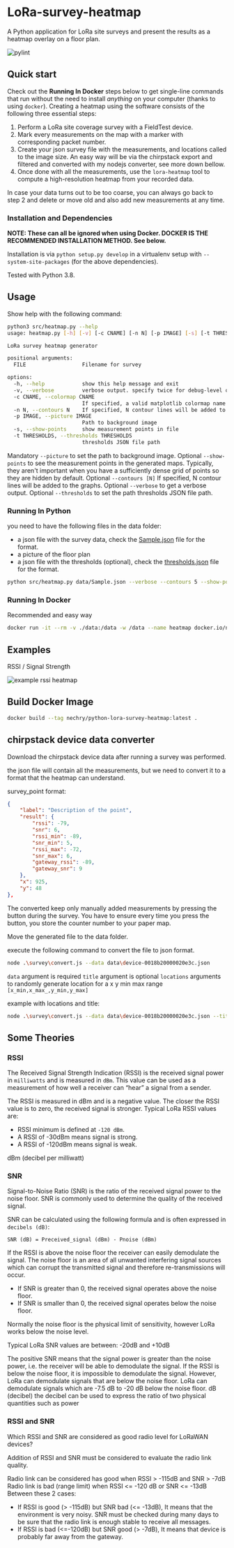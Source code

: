 # LoRa-survey-heatmap

A Python application for LoRa site surveys and present
the results as a heatmap overlay on a floor plan.

![pylint]()

## Quick start

Check out the **Running In Docker** steps below to get single-line commands that run without the need to install *anything* on your computer (thanks to using `docker`).
Creating a heatmap using the software consists of the following three essential steps:

1. Perform a LoRa site coverage survey with a FieldTest device.
2. Mark every measurements on the map with a marker with corresponding packet number.
3. Create your json survey file with the measurements, and locations called to the image size. An easy way will be via the chirpstack export and filtered and converted with my nodejs converter, see more down bellow.
4. Once done with all the measurements, use the `lora-heatmap` tool to compute a high-resolution heatmap from your recorded data.

In case your data turns out to be too coarse, you can always go back to step 2 and delete or move old and also add new measurements at any time.

### Installation and Dependencies

**NOTE: These can all be ignored when using Docker. DOCKER IS THE RECOMMENDED INSTALLATION METHOD. See below.**

Installation is via ``python setup.py develop`` in a virtualenv setup with ``--system-site-packages`` (for the above dependencies).

Tested with Python 3.8.

## Usage

Show help with the following command:

``` bash
python3 src/heatmap.py --help
usage: heatmap.py [-h] [-v] [-c CNAME] [-n N] [-p IMAGE] [-s] [-t THRESHOLDS] FILE

LoRa survey heatmap generator

positional arguments:
  FILE                  Filename for survey

options:
  -h, --help            show this help message and exit
  -v, --verbose         verbose output. specify twice for debug-level output.
  -c CNAME, --colormap CNAME
                        If specified, a valid matplotlib colormap name.
  -n N, --contours N    If specified, N contour lines will be added to the graphs
  -p IMAGE, --picture IMAGE
                        Path to background image
  -s, --show-points     show measurement points in file
  -t THRESHOLDS, --thresholds THRESHOLDS
                        thresholds JSON file path
```

Mandatory `--picture` to set the path to background image.
Optional `--show-points` to see the measurement points in the generated maps. Typically, they aren't important when you have a sufficiently dense grid of points so they are hidden by default.
Optional `--contours [N]` If specified, N contour lines will be added to the graphs.
Optional `--verbose` to get a verbose output.
Optional `--thresholds` to set the path thresholds JSON file path.

### Running In Python

you need to have the following files in the data folder:

* a json file with the survey data, check the [Sample.json](data/Sample.json) file for the format.
* a picture of the floor plan
* a json file with the thresholds (optional), check the [thresholds.json](data/thresholds.json) file for the format.

```bash
python src/heatmap.py data/Sample.json --verbose --contours 5 --show-points --picture data/floorplan_marks.png --thresholds data/thresholds.json
```

### Running In Docker

Recommended and easy way

```bash
docker run -it --rm -v ./data:/data -w /data --name heatmap docker.io/nechry/python-lora-survey-heatmap:latest bash -c "python /app/heatmap.py Sample.json --verbose --contours 5 --show-points --picture MapSample.jpg  --thresholds thresholds.json"
```

## Examples

RSSI / Signal Strength

![example rssi heatmap](examples/Sample_signal_quality.png)

## Build Docker Image

```bash
docker build --tag nechry/python-lora-survey-heatmap:latest .
```

## chirpstack device data converter

Download the chirpstack device data after running a survey was performed.

the json file will contain all the measurements, but we need to convert it to a format that the heatmap can understand.

survey_point format:

```json
{
    "label": "Description of the point",
    "result": {
        "rssi": -79,
        "snr": 6,
        "rssi_min": -89,
        "snr_min": 5,
        "rssi_max": -72,
        "snr_max": 6,
        "gateway_rssi": -89,
        "gateway_snr": 9
    },
    "x": 925,
    "y": 48
},
```

The converted keep only manually added measurements by pressing the button during the survey.
You have to ensure every time you press the button, you store the counter number to your paper map.

Move the generated file to the data folder.

execute the following command to convert the file to json format.

```bash
node .\survey\convert.js --data data\device-0018b20000020e3c.json
```

`data` argument is required
`title` argument is optional
`locations` arguments to randomly generate location for a x y min max range `[x_min,x_max_,y_min,y_max]`

example with locations and title:

```bash
node .\survey\convert.js --data data\device-0018b20000020e3c.json --title Sample --locations [500,2000,100,1500] 
```

## Some Theories

### RSSI

The Received Signal Strength Indication (RSSI) is the received signal power in `milliwatts` and is measured in `dBm`. This value can be used as a measurement of how well a receiver can “hear” a signal from a sender.

The RSSI is measured in dBm and is a negative value. The closer the RSSI value is to zero, the received signal is stronger.
Typical LoRa RSSI values are:

* RSSI minimum is defined at `-120 dBm`.
* A RSSI of -30dBm means signal is strong.
* A RSSI of -120dBm means signal is weak.

dBm (decibel per milliwatt)

### SNR

Signal-to-Noise Ratio (SNR) is the ratio of the received signal power to the noise floor. SNR is commonly used to determine the quality of the received signal.

SNR can be calculated using the following formula and is often expressed in `decibels (dB)`:

`SNR (dB) = Preceived_signal (dBm) - Pnoise (dBm)`

If the RSSI is above the noise floor the receiver can easily demodulate the signal. The noise floor is an area of all unwanted interfering signal sources which can corrupt the transmitted signal and therefore re-transmissions will occur.

* If SNR is greater than 0, the received signal operates above the noise floor.
* If SNR is smaller than 0, the received signal operates below the noise floor.

Normally the noise floor is the physical limit of sensitivity, however LoRa works below the noise level.

Typical LoRa SNR values are between: -20dB and +10dB

The positive SNR means that the signal power is greater than the noise power, i.e. the receiver will be able to demodulate the signal.
If the RSSI is below the noise floor, it is impossible to demodulate the signal. However, LoRa can demodulate signals that are below the noise floor. LoRa can demodulate signals which are -7.5 dB to -20 dB below the noise floor.
dB (decibel) the decibel can be used to express the ratio of two physical quantities such as power

### RSSI and SNR

Which RSSI and SNR are considered as good radio level for LoRaWAN devices?

Addition of RSSI and SNR must be considered to evaluate the radio link quality.

Radio link can be considered has good when RSSI > -115dB and SNR > -7dB
Radio link is bad (range limit) when RSSI <= -120 dB or SNR <= -13dB
Between these 2 cases:

* If RSSI is good (> -115dB) but SNR bad (<= -13dB),
It means that the environment is very noisy.
SNR must be checked during many days to be sure that the radio link is enough stable to receive all messages.
* If RSSI is bad (<=-120dB) but SNR good (> -7dB),
It means that device is probably far away from the gateway.
